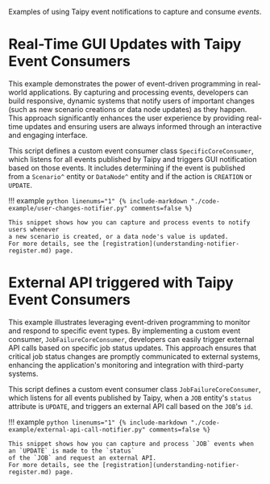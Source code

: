 Examples of using Taipy event notifications to capture and consume *events*.

# Real-Time GUI Updates with Taipy Event Consumers

This example demonstrates the power of event-driven programming in real-world applications. By
capturing and processing events, developers can build responsive, dynamic systems that notify
users of important changes (such as new scenario creations or data node updates) as they happen.
This approach significantly enhances the user experience by providing real-time updates and
ensuring users are always informed through an interactive and engaging interface.

This script defines a custom event consumer class `SpecificCoreConsumer`, which listens
for all events published by Taipy and triggers GUI notification based on those events.
It includes determining if the event is published from a `Scenario^` entity or `DataNode^` entity
and if the action is `CREATION` or `UPDATE`.

!!! example
    ```python linenums="1"
    {%
    include-markdown "./code-example/user-changes-notifier.py"
    comments=false
     %}
    ```

    This snippet shows how you can capture and process events to notify users whenever
    a new scenario is created, or a data node's value is updated.
    For more details, see the [registration](understanding-notifier-register.md) page.

# External API triggered with Taipy Event Consumers

This example illustrates leveraging event-driven programming to monitor and respond to
specific event types. By implementing a custom event consumer, `JobFailureCoreConsumer`,
developers can easily trigger external API calls based on specific job status updates. This
approach ensures that critical job status changes are promptly communicated to external systems,
enhancing the application's monitoring and integration with third-party systems.

This script defines a custom event consumer class `JobFailureCoreConsumer`, which listens
for all events published by Taipy, when a `JOB` entity's `status` attribute is `UPDATE`,
and triggers an external API call based on the `JOB`'s `id`.

!!! example
    ```python linenums="1"
    {%
    include-markdown "./code-example/external-api-call-notifier.py"
    comments=false
     %}
    ```

    This snippet shows how you can capture and process `JOB` events when an `UPDATE` is made to the `status`
    of the `JOB` and request an external API.
    For more details, see the [registration](understanding-notifier-register.md) page.

